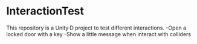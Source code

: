 # InteractionTest
This repository is a Unity·D project to test different interactions.
	-Open a locked door with a key
	-Show a little message when interact with colliders
